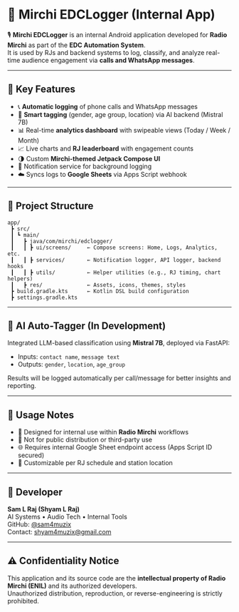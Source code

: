 # 📱 Mirchi EDCLogger (Internal App)

🎙️ **Mirchi EDCLogger** is an internal Android application developed for **Radio Mirchi** as part of the **EDC Automation System**.  
It is used by RJs and backend systems to log, classify, and analyze real-time audience engagement via **calls and WhatsApp messages**.

---

## 🚀 Key Features

- 📞 **Automatic logging** of phone calls and WhatsApp messages
- 🧠 **Smart tagging** (gender, age group, location) via AI backend (Mistral 7B)
- 📊 Real-time **analytics dashboard** with swipeable views (Today / Week / Month)
- 📈 Live charts and **RJ leaderboard** with engagement counts
- 🌗 Custom **Mirchi-themed Jetpack Compose UI**
- 🔔 Notification service for background logging
- ☁️ Syncs logs to **Google Sheets** via Apps Script webhook

---

## 📁 Project Structure

```plaintext
app/
 ┣ src/
 ┃ ┗ main/
 ┃   ┣ java/com/mirchi/edclogger/
 ┃   ┃ ┣ ui/screens/     ← Compose screens: Home, Logs, Analytics, etc.
 ┃   ┃ ┣ services/       ← Notification logger, API logger, backend hooks
 ┃   ┃ ┣ utils/          ← Helper utilities (e.g., RJ timing, chart helpers)
 ┃   ┣ res/              ← Assets, icons, themes, styles
 ┣ build.gradle.kts      ← Kotlin DSL build configuration
 ┣ settings.gradle.kts
```

---

## 🧠 AI Auto-Tagger (In Development)

Integrated LLM-based classification using **Mistral 7B**, deployed via FastAPI:
- Inputs: `contact name`, `message text`
- Outputs: `gender`, `location`, `age_group`

Results will be logged automatically per call/message for better insights and reporting.

---

## 🧪 Usage Notes

- 📱 Designed for internal use within **Radio Mirchi** workflows
- 🔐 Not for public distribution or third-party use
- 🌐 Requires internal Google Sheet endpoint access (Apps Script ID secured)
- 🧩 Customizable per RJ schedule and station location

---

## 👤 Developer

**Sam L Raj (Shyam L Raj)**  
AI Systems • Audio Tech • Internal Tools  
GitHub: [@sam4muzix](https://github.com/sam4muzix)  
Contact: shyam4muzix@gmail.com

---

## ⚠️ Confidentiality Notice

This application and its source code are the **intellectual property of Radio Mirchi (ENIL)** and its authorized developers.  
Unauthorized distribution, reproduction, or reverse-engineering is strictly prohibited.
